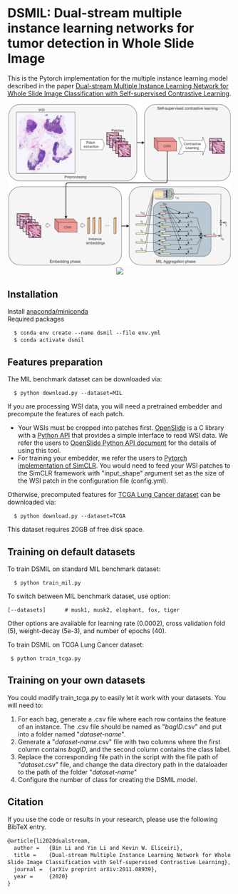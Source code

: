 # DSMIL: Dual-stream multiple instance learning networks for tumor detection in Whole Slide Image
This is the Pytorch implementation for the multiple instance learning model described in the paper [Dual-stream Multiple Instance Learning Network for Whole Slide Image Classification with Self-supervised Contrastive Learning](https://arxiv.org/abs/2011.08939). 

<div align="center">
  <img src="thumbnails/overview.png" width="700px" />
</div>

<div align="center">
  <img src="thumbnails/overview-2.png" width="700px" />
</div>

## Installation
Install [anaconda/miniconda](https://docs.conda.io/en/latest/miniconda.html)  
Required packages
```
  $ conda env create --name dsmil --file env.yml
  $ conda activate dsmil
```

## Features preparation
The MIL benchmark dataset can be downloaded via:
```
  $ python download.py --dataset=MIL
```

If you are processing WSI data, you will need a pretrained embedder and precompute the features of each patch.  
* Your WSIs must be cropped into patches first. [OpenSlide](https://openslide.org/) is a C library with a [Python API](https://pypi.org/project/openslide-python/) that provides a simple interface to read WSI data. We refer the users to [OpenSlide Python API document](https://openslide.org/api/python/) for the details of using this tool.    
* For training your embedder, we refer the users to [Pytorch implementation of SimCLR](https://github.com/sthalles/SimCLR). You would need to feed your WSI patches to the SimCLR framework with "input_shape" argument set as the size of the WSI patch in the configuration file (config.yml).  

Otherwise, precomputed features for [TCGA Lung Cancer dataset](https://portal.gdc.cancer.gov/repository?filters=%7B%22op%22%3A%22and%22%2C%22content%22%3A%5B%7B%22op%22%3A%22in%22%2C%22content%22%3A%7B%22field%22%3A%22files.cases.primary_site%22%2C%22value%22%3A%5B%22bronchus%20and%20lung%22%5D%7D%7D%2C%7B%22op%22%3A%22in%22%2C%22content%22%3A%7B%22field%22%3A%22files.data_format%22%2C%22value%22%3A%5B%22svs%22%5D%7D%7D%2C%7B%22op%22%3A%22in%22%2C%22content%22%3A%7B%22field%22%3A%22files.experimental_strategy%22%2C%22value%22%3A%5B%22Diagnostic%20Slide%22%5D%7D%7D%5D%7D) can be downloaded via:  
```
  $ python download.py --dataset=TCGA
```
This dataset requires 20GB of free disk space.  

## Training on default datasets
To train DSMIL on standard MIL benchmark dataset:
```
  $ python train_mil.py
```
To switch between MIL benchmark dataset, use option:
 ```
 [--datasets]      # musk1, musk2, elephant, fox, tiger
 ```
 Other options are available for learning rate (0.0002), cross validation fold (5), weight-decay (5e-3), and number of epochs (40).  
 
 To train DSMIL on TCGA Lung Cancer dataset:
 ```
  $ python train_tcga.py
```

## Training on your own datasets
You could modify train_tcga.py to easily let it work with your datasets. You will need to:  
1. For each bag, generate a .csv file where each row contains the feature of an instance. The .csv file should be named as "_bagID_.csv" and put into a folder named "_dataset-name_".  
2. Generate a "_dataset-name_.csv" file with two columns where the first column contains _bagID_, and the second column contains the class label.
3. Replace the corresponding file path in the script with the file path of "_dataset_.csv" file, and change the data directory path in the dataloader to the path of the folder "_dataset-name_"
4. Configure the number of class for creating the DSMIL model.

## Citation
If you use the code or results in your research, please use the following BibTeX entry.  
```
@article{li2020dualstream,
  author =   {Bin Li and Yin Li and Kevin W. Eliceiri},
  title =    {Dual-stream Multiple Instance Learning Network for Whole Slide Image Classification with Self-supervised Contrastive Learning},
  journal =  {arXiv preprint arXiv:2011.08939},
  year =     {2020}
}


